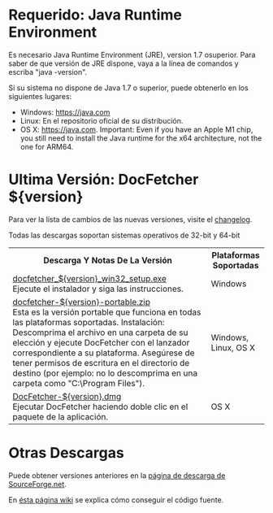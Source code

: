 Requerido: Java Runtime Environment
==================================
Es necesario Java Runtime Environment (JRE), version 1.7 osuperior. Para
saber de que versión de JRE dispone, vaya a la línea de comandos y escriba
"java -version".

Si su sistema no dispone de Java 1.7 o superior, puede obtenerlo en
los siguientes lugares:

* Windows: <https://java.com>
* Linux: En el repositorio oficial de su distribución.
* OS&nbsp;X: <https://java.com>. Important: Even if you have an Apple M1 chip, you still need to install the Java runtime for the x64 architecture, not the one for ARM64.

Ultima Versión: DocFetcher ${version}
=====================================

Para ver la lista de cambios de las nuevas versiones, visite el [changelog](http://docfetcher.sourceforge.net/wiki/doku.php?id=changelog).

Todas las descargas soportan sistemas operativos de 32-bit y 64-bit

<table>
<tr>
<th>Descarga Y Notas De La Versión</th>
<th>Plataformas Soportadas</th>
</tr>
<tr>
<td align="left"><a href="https://sourceforge.net/projects/docfetcher/files/docfetcher/${version}/docfetcher_${version}_win32_setup.exe/download">docfetcher_${version}_win32_setup.exe</a> <br/> Ejecute el instalador y siga las instrucciones.</td>
<td>Windows</td>
</tr>
<tr>
<td align="left"><a href="https://sourceforge.net/projects/docfetcher/files/docfetcher/${version}/docfetcher-${version}-portable.zip/download">docfetcher-${version}-portable.zip</a> <br/> Esta es la versión portable que funciona en todas las plataformas soportadas. Instalación: Descomprima el archivo en una carpeta de su elección y ejecute DocFetcher con el lanzador correspondiente a su plataforma. Asegúrese de tener permisos de escritura en el directorio de destino (por ejemplo: no lo descomprima en una carpeta como "C:\Program&nbsp;Files").
</td>
<td>Windows, Linux, OS&nbsp;X</td>
</tr>
<tr>
<td align="left"><a href="https://sourceforge.net/projects/docfetcher/files/docfetcher/${version}/DocFetcher-${version}.dmg/download">DocFetcher-${version}.dmg</a> <br/> Ejecutar DocFetcher haciendo doble clic en el paquete de la aplicación.</td>
<td>OS&nbsp;X</td>
</tr>
</table>

Otras Descargas
===============
Puede obtener versiones anteriores en la [página de descarga de SourceForge.net](https://sourceforge.net/projects/docfetcher/files/docfetcher/).

En [ésta página wiki](http://docfetcher.sourceforge.net/wiki/doku.php?id=source_code) se explica cómo conseguir el código fuente.
